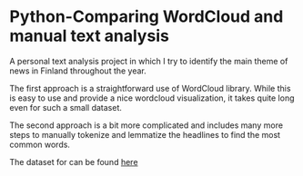 # Python-Comparing WordCloud and manual text analysis
A personal text analysis project in which I try to identify the main theme of news in Finland throughout the year. 

The first approach is a straightforward use of WordCloud library. While this is easy to use and provide a nice wordcloud visualization, it takes quite long even for such a small dataset.

The second approach is a bit more complicated and includes many more steps to manually tokenize and lemmatize the headlines to find the most common words.

The dataset for can be found [here](https://www.kaggle.com/datasets/geometrein/finland-news) 
